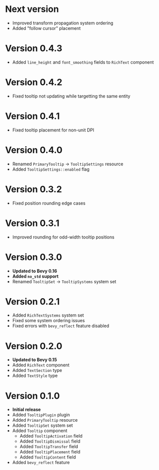 # Next version

- Improved transform propagation system ordering
- Added "follow cursor" placement

# Version 0.4.3

- Added `line_height` and `font_smoothing` fields to `RichText` component

# Version 0.4.2

- Fixed tooltip not updating while targetting the same entity

# Version 0.4.1

- Fixed tooltip placement for non-unit DPI

# Version 0.4.0

- Renamed `PrimaryTooltip` -> `TooltipSettings` resource
- Added `TooltipSettings::enabled` flag

# Version 0.3.2

- Fixed position rounding edge cases

# Version 0.3.1

- Improved rounding for odd-width tooltip positions

# Version 0.3.0

- **Updated to Bevy 0.16**
- **Added `no_std` support**
- Renamed `TooltipSet` -> `TooltipSystems` system set

# Version 0.2.1

- Added `RichTextSystems` system set
- Fixed some system ordering issues
- Fixed errors with `bevy_reflect` feature disabled

# Version 0.2.0

- **Updated to Bevy 0.15**
- Added `RichText` component
- Added `TextSection` type
- Added `TextStyle` type

# Version 0.1.0

- **Initial release**
- Added `TooltipPlugin` plugin
- Added `PrimaryTooltip` resource
- Added `TooltipSet` system set
- Added `Tooltip` component
    - Added `TooltipActivation` field
    - Added `TooltipDismissal` field
    - Added `TooltipTransfer` field
    - Added `TooltipPlacement` field
    - Added `TooltipContent` field
- Added `bevy_reflect` feature